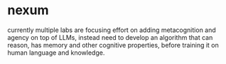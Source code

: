 # nexum

currently multiple labs are focusing effort on adding metacognition and agency on top of LLMs, instead need to develop an algorithm that can reason, has memory and other cognitive properties, before training it on human language and knowledge.

